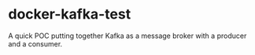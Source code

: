 # docker-kafka-test
A quick POC putting together Kafka as a message broker with a producer and a consumer.
